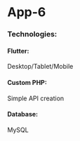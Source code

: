 # App-6

### Technologies:
#### Flutter:
Desktop/Tablet/Mobile

#### Custom PHP:
Simple API creation

#### Database:
MySQL
